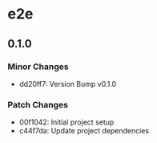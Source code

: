 # e2e

## 0.1.0

### Minor Changes

- dd20ff7: Version Bump v0.1.0

### Patch Changes

- 00f1042: Initial project setup
- c44f7da: Update project dependencies
